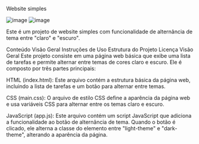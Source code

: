 Website simples

![image](https://github.com/Ruanrodrigs/site-simples/assets/113262643/bec2a809-5229-4554-9382-c55247aec4c4)
![image](https://github.com/Ruanrodrigs/site-simples/assets/113262643/87828e51-f657-42c2-8fb9-f27dcea1bfcb)




Este é um projeto de website simples com funcionalidade de alternância de tema entre "claro" e "escuro".

Conteúdo
Visão Geral
Instruções de Uso
Estrutura do Projeto
Licença
Visão Geral
Este projeto consiste em uma página web básica que exibe uma lista de tarefas 
e permite alternar entre temas de cores claro e escuro. Ele é composto por três partes principais:

HTML (index.html): Este arquivo contém a estrutura básica da página web,
incluindo a lista de tarefas e um botão para alternar entre temas.

CSS (main.css): O arquivo de estilo CSS define a aparência da página web 
e usa variáveis CSS para alternar entre os temas claro e escuro.

JavaScript (app.js): Este arquivo contém um script JavaScript que adiciona
a funcionalidade ao botão de alternância de tema. Quando o botão é clicado,
ele alterna a classe do elemento <body> entre "light-theme" e "dark-theme", alterando a aparência da página.
